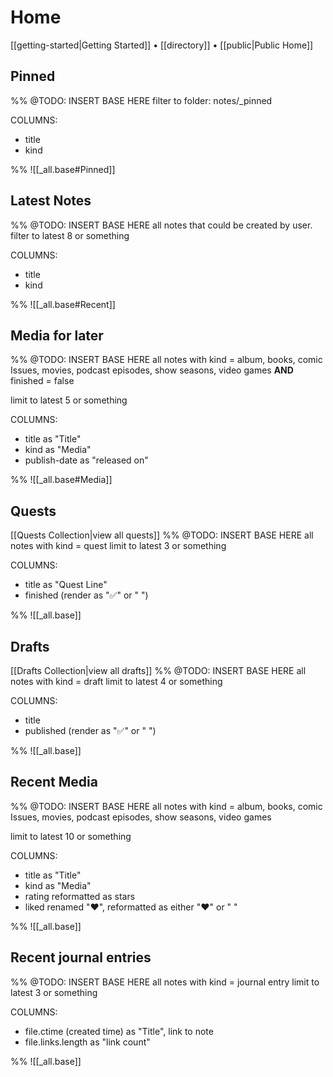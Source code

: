 # Home
[[getting-started|Getting Started]] • [[directory]] • [[public|Public Home]]


## Pinned
%%
@TODO: INSERT BASE HERE
filter to folder: notes/_pinned

COLUMNS:
- title
- kind

%%
![[_all.base#Pinned]]

## Latest Notes
%%
@TODO: INSERT BASE HERE
all notes that could be created by user.
filter to latest 8 or something

COLUMNS:
- title
- kind

%%
![[_all.base#Recent]]

## Media for later
%%
@TODO: INSERT BASE HERE
all notes with kind = album, books, comic Issues, movies, podcast episodes, show seasons, video games
**AND** finished = false

limit to latest 5 or something

COLUMNS:
- title as "Title"
- kind as "Media"
- publish-date as "released on"

%%
![[_all.base#Media]]

## Quests
[[Quests Collection|view all quests]]
%%
@TODO: INSERT BASE HERE
all notes with kind = quest
limit to latest 3 or something

COLUMNS:
- title as "Quest Line"
- finished (render as "✅" or " ")

%%
![[_all.base]]


## Drafts
[[Drafts Collection|view all drafts]]
%%
@TODO: INSERT BASE HERE
all notes with kind = draft
limit to latest 4 or something

COLUMNS:
- title
- published (render as "✅" or " ")

%%
![[_all.base]]


## Recent Media
%%
@TODO: INSERT BASE HERE
all notes with kind = album, books, comic Issues, movies, podcast episodes, show seasons, video games

limit to latest 10 or something

COLUMNS:
- title as "Title"
- kind as "Media"
- rating reformatted as stars
- liked renamed "❤️", reformatted as either "❤️"  or " "

%%
![[_all.base]]

## Recent journal entries
%%
@TODO: INSERT BASE HERE
all notes with kind = journal entry
limit to latest 3 or something

COLUMNS:
- file.ctime (created time) as "Title", link to note
- file.links.length as "link count"

%%
![[_all.base]]